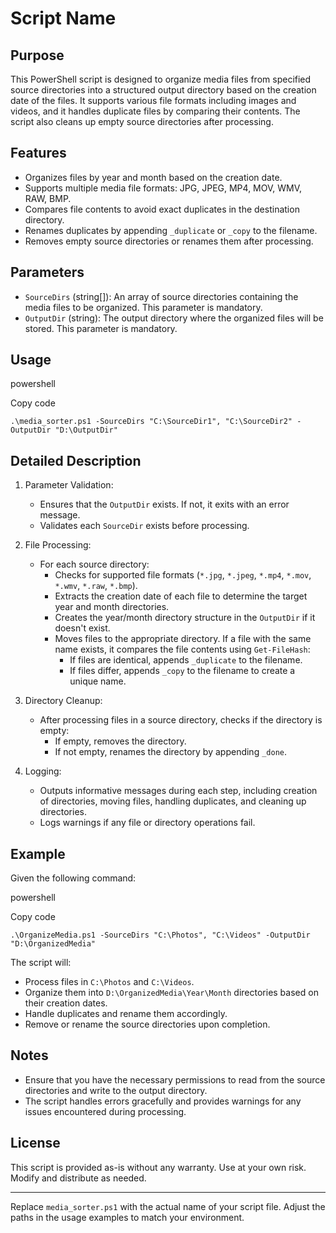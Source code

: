 Script Name
===========

Purpose
-------

This PowerShell script is designed to organize media files from specified source directories into a structured output directory based on the creation date of the files. It supports various file formats including images and videos, and it handles duplicate files by comparing their contents. The script also cleans up empty source directories after processing.

Features
--------

-   Organizes files by year and month based on the creation date.
-   Supports multiple media file formats: JPG, JPEG, MP4, MOV, WMV, RAW, BMP.
-   Compares file contents to avoid exact duplicates in the destination directory.
-   Renames duplicates by appending `_duplicate` or `_copy` to the filename.
-   Removes empty source directories or renames them after processing.

Parameters
----------

-   `SourceDirs` (string[]): An array of source directories containing the media files to be organized. This parameter is mandatory.
-   `OutputDir` (string): The output directory where the organized files will be stored. This parameter is mandatory.

Usage
-----

powershell

Copy code

`.\media_sorter.ps1 -SourceDirs "C:\SourceDir1", "C:\SourceDir2" -OutputDir "D:\OutputDir"`

Detailed Description
--------------------

1.  Parameter Validation:

    -   Ensures that the `OutputDir` exists. If not, it exits with an error message.
    -   Validates each `SourceDir` exists before processing.
2.  File Processing:

    -   For each source directory:
        -   Checks for supported file formats (`*.jpg`, `*.jpeg`, `*.mp4`, `*.mov`, `*.wmv`, `*.raw`, `*.bmp`).
        -   Extracts the creation date of each file to determine the target year and month directories.
        -   Creates the year/month directory structure in the `OutputDir` if it doesn't exist.
        -   Moves files to the appropriate directory. If a file with the same name exists, it compares the file contents using `Get-FileHash`:
            -   If files are identical, appends `_duplicate` to the filename.
            -   If files differ, appends `_copy` to the filename to create a unique name.
3.  Directory Cleanup:

    -   After processing files in a source directory, checks if the directory is empty:
        -   If empty, removes the directory.
        -   If not empty, renames the directory by appending `_done`.
4.  Logging:

    -   Outputs informative messages during each step, including creation of directories, moving files, handling duplicates, and cleaning up directories.
    -   Logs warnings if any file or directory operations fail.

Example
-------

Given the following command:

powershell

Copy code

`.\OrganizeMedia.ps1 -SourceDirs "C:\Photos", "C:\Videos" -OutputDir "D:\OrganizedMedia"`

The script will:

-   Process files in `C:\Photos` and `C:\Videos`.
-   Organize them into `D:\OrganizedMedia\Year\Month` directories based on their creation dates.
-   Handle duplicates and rename them accordingly.
-   Remove or rename the source directories upon completion.

Notes
-----

-   Ensure that you have the necessary permissions to read from the source directories and write to the output directory.
-   The script handles errors gracefully and provides warnings for any issues encountered during processing.

License
-------

This script is provided as-is without any warranty. Use at your own risk. Modify and distribute as needed.

* * * * *

Replace `media_sorter.ps1` with the actual name of your script file. Adjust the paths in the usage examples to match your environment.